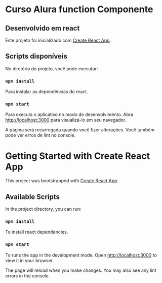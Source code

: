 # Curso Alura function Componente

## Desenvolvido em react

Este projeto foi inicializado com [Create React App](https://github.com/facebook/create-react-app).

## Scripts disponíveis

No diretório do projeto, você pode executar:
### `npm install`
Para instalar as dependências do react.

### `npm start`

Para executa o aplicativo no modo de desenvolvimento.
Abra [http://localhost:3000](http://localhost:3000) para visualizá-lo em seu navegador.

A página será recarregada quando você fizer alterações.
Você também pode ver erros de lint no console.

# Getting Started with Create React App

This project was bootstrapped with [Create React App](https://github.com/facebook/create-react-app).

## Available Scripts

In the project directory, you can run:
### `npm install`
To install react dependencies.

### `npm start`

To runs the app in the development mode.
Open [http://localhost:3000](http://localhost:3000) to view it in your browser.

The page will reload when you make changes.
You may also see any lint errors in the console.


